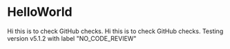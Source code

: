# HelloWorld
Hi this is to check GitHub checks.
Hi this is to check GitHub checks.
Testing version v5.1.2 with label "NO_CODE_REVIEW"
